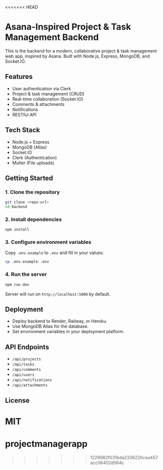 <<<<<<< HEAD
# Asana-Inspired Project & Task Management Backend

This is the backend for a modern, collaborative project & task management web app, inspired by Asana. Built with Node.js, Express, MongoDB, and Socket.IO.

## Features
- User authentication via Clerk
- Project & task management (CRUD)
- Real-time collaboration (Socket.IO)
- Comments & attachments
- Notifications
- RESTful API

## Tech Stack
- Node.js + Express
- MongoDB (Atlas)
- Socket.IO
- Clerk (Authentication)
- Multer (File uploads)

## Getting Started

### 1. Clone the repository
```bash
git clone <repo-url>
cd backend
```

### 2. Install dependencies
```bash
npm install
```

### 3. Configure environment variables
Copy `.env.example` to `.env` and fill in your values:
```bash
cp .env.example .env
```

### 4. Run the server
```bash
npm run dev
```

Server will run on `http://localhost:5000` by default.

## Deployment
- Deploy backend to Render, Railway, or Heroku.
- Use MongoDB Atlas for the database.
- Set environment variables in your deployment platform.

## API Endpoints
- `/api/projects`
- `/api/tasks`
- `/api/comments`
- `/api/users`
- `/api/notifications`
- `/api/attachments`

## License
MIT
=======
# projectmanagerapp
>>>>>>> 1229982f031bda2336220cea457acc06402d564c
